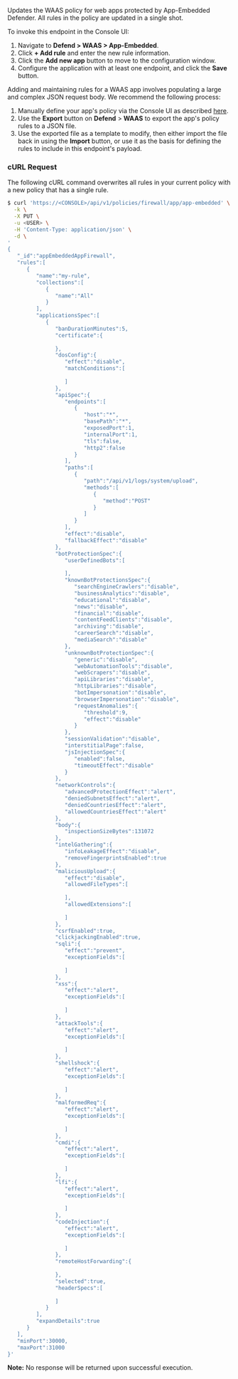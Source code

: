 Updates the WAAS policy for web apps protected by App-Embedded Defender.
All rules in the policy are updated in a single shot.

To invoke this endpoint in the Console UI:

1. Navigate to **Defend > WAAS > App-Embedded**.
2. Click **+ Add rule** and enter the new rule information.
3. Click the **Add new app** button to move to the configuration window.
4. Configure the application with at least one endpoint, and click the **Save** button.

Adding and maintaining rules for a WAAS app involves populating a large and complex JSON request body.
We recommend the following process:

1. Manually define your app's policy via the Console UI as described [here](https://docs.twistlock.com/docs/compute_edition/waas/deploy_waas.html).
2. Use the **Export** button on **Defend** > **WAAS** to export the app's policy rules to a JSON file.
3. Use the exported file as a template to modify, then either import the file back in using the **Import** button, or use it as the basis for defining the rules to include in this endpoint's payload.

### cURL Request

The following cURL command overwrites all rules in your current policy with a new policy that has a single rule.

```bash
$ curl 'https://<CONSOLE>/api/v1/policies/firewall/app/app-embedded' \
  -k \
  -X PUT \
  -u <USER> \
  -H 'Content-Type: application/json' \
  -d \
'
{
   "_id":"appEmbeddedAppFirewall",
   "rules":[
      {
         "name":"my-rule",
         "collections":[
            {
               "name":"All"
            }
         ],
         "applicationsSpec":[
            {
               "banDurationMinutes":5,
               "certificate":{
                  
               },
               "dosConfig":{
                  "effect":"disable",
                  "matchConditions":[
                     
                  ]
               },
               "apiSpec":{
                  "endpoints":[
                     {
                        "host":"*",
                        "basePath":"*",
                        "exposedPort":1,
                        "internalPort":1,
                        "tls":false,
                        "http2":false
                     }
                  ],
                  "paths":[
                     {
                        "path":"/api/v1/logs/system/upload",
                        "methods":[
                           {
                              "method":"POST"
                           }
                        ]
                     }
                  ],
                  "effect":"disable",
                  "fallbackEffect":"disable"
               },
               "botProtectionSpec":{
                  "userDefinedBots":[
                     
                  ],
                  "knownBotProtectionsSpec":{
                     "searchEngineCrawlers":"disable",
                     "businessAnalytics":"disable",
                     "educational":"disable",
                     "news":"disable",
                     "financial":"disable",
                     "contentFeedClients":"disable",
                     "archiving":"disable",
                     "careerSearch":"disable",
                     "mediaSearch":"disable"
                  },
                  "unknownBotProtectionSpec":{
                     "generic":"disable",
                     "webAutomationTools":"disable",
                     "webScrapers":"disable",
                     "apiLibraries":"disable",
                     "httpLibraries":"disable",
                     "botImpersonation":"disable",
                     "browserImpersonation":"disable",
                     "requestAnomalies":{
                        "threshold":9,
                        "effect":"disable"
                     }
                  },
                  "sessionValidation":"disable",
                  "interstitialPage":false,
                  "jsInjectionSpec":{
                     "enabled":false,
                     "timeoutEffect":"disable"
                  }
               },
               "networkControls":{
                  "advancedProtectionEffect":"alert",
                  "deniedSubnetsEffect":"alert",
                  "deniedCountriesEffect":"alert",
                  "allowedCountriesEffect":"alert"
               },
               "body":{
                  "inspectionSizeBytes":131072
               },
               "intelGathering":{
                  "infoLeakageEffect":"disable",
                  "removeFingerprintsEnabled":true
               },
               "maliciousUpload":{
                  "effect":"disable",
                  "allowedFileTypes":[
                     
                  ],
                  "allowedExtensions":[
                     
                  ]
               },
               "csrfEnabled":true,
               "clickjackingEnabled":true,
               "sqli":{
                  "effect":"prevent",
                  "exceptionFields":[
                     
                  ]
               },
               "xss":{
                  "effect":"alert",
                  "exceptionFields":[
                     
                  ]
               },
               "attackTools":{
                  "effect":"alert",
                  "exceptionFields":[
                     
                  ]
               },
               "shellshock":{
                  "effect":"alert",
                  "exceptionFields":[
                     
                  ]
               },
               "malformedReq":{
                  "effect":"alert",
                  "exceptionFields":[
                     
                  ]
               },
               "cmdi":{
                  "effect":"alert",
                  "exceptionFields":[
                     
                  ]
               },
               "lfi":{
                  "effect":"alert",
                  "exceptionFields":[
                     
                  ]
               },
               "codeInjection":{
                  "effect":"alert",
                  "exceptionFields":[
                     
                  ]
               },
               "remoteHostForwarding":{
                  
               },
               "selected":true,
               "headerSpecs":[
                  
               ]
            }
         ],
         "expandDetails":true
      }
   ],
   "minPort":30000,
   "maxPort":31000
}'
```

**Note:** No response will be returned upon successful execution.
